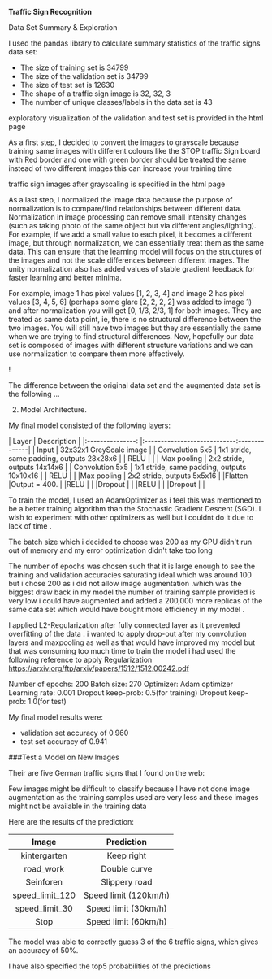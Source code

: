 **Traffic Sign Recognition** 


Data Set Summary & Exploration



I used the pandas library to calculate summary statistics of the traffic
signs data set:

* The size of training set is 34799
* The size of the validation set is 34799
* The size of test set is 12630
* The shape of a traffic sign image is 32, 32, 3
* The number of unique classes/labels in the data set is 43



 exploratory visualization of the validation and test set is provided in the html page




As a first step, I decided to convert the images to grayscale because training same images with different colours like the STOP traffic Sign board with Red border and one with green border should be treated the same instead of two different images this can increase your training time

 traffic sign images after  grayscaling is specified in the html page



As a last step, I normalized the image data because  the purpose of normalization is to compare/find relationships between different data.
Normalization in image processing can remove small intensity changes (such as taking photo of the same object but via different angles/lighting).
For example, if we add a small value to each pixel, it becomes a different image, but through normalization, we can essentially treat them as the same data.
This can ensure that the learning model will focus on the structures of the images and not the scale differences between different images.
The unity normalization also has added values of stable gradient feedback for faster learning and better minima.

For example, image 1 has pixel values [1, 2, 3, 4] and image 2 has pixel values [3, 4, 5, 6] (perhaps some glare [2, 2, 2, 2] was added to image 1) and after normalization you will get [0, 1/3, 2/3, 1] for both images. They are treated as same data point, ie, there is no structural difference between the two images. You will still have two images but they are essentially the same when we are trying to find structural differences. Now, hopefully our data set is composed of images with different structure variations and we can use normalization to compare them more effectively.







!

The difference between the original data set and the augmented data set is the following ... 


2. Model Architecture.

My final model consisted of the following layers:

| Layer         		|     Description	        					              | 
|:---------------: |:----------------------------:--------------| 
| Input         		| 32x32x1 GreyScale image   				            	| 
| Convolution 5x5 | 1x1 stride, same padding, outputs 28x28x6 	|
| RELU					       |												                                |
| Max pooling	    | 2x2 stride,  outputs 14x14x6  				         |
| Convolution 5x5	| 1x1 stride, same padding, outputs 10x10x16 |
|  RELU	          |												                                |
|Max pooling			   | 2x2 stride,  outputs 5x5x16 					          |
|Flatten				      |Output = 400.									                      |
|RELU    				     |												                                |
|Dropout    			   |												                                |
|RELU    			     	|												                                |
|Dropout    		   	|												                                |
  




To train the model, I used an AdamOptimizer as i feel this was mentioned to be a better training algorithm than the Stochastic Gradient Descent (SGD). I wish to experiment with other optimizers as well but i couldnt do it due to lack of time .

The batch size which i decided to choose was 200 as my GPU didn't run out of memory and my error optimization didn't take too long 

The number of epochs was chosen such that it is large enough to see the training and validation accuracies saturating ideal which was around 100 but i chose 200 as i did not allow image augmentation .which was the biggest draw back in my model the number of training sample provided is very low i could have augmented and added a 200,000 more replicas of the same data set which would have bought more efficiency in my model .

I applied L2-Regularization after fully connected layer as it prevented overfitting of the data . i wanted to apply drop-out after my convolution layers and maxpooling as well as that would have improved my model but that was consuming too much time to train the model i had used the following reference to apply Regularization
https://arxiv.org/ftp/arxiv/papers/1512/1512.00242.pdf




Number of epochs: 200
Batch size: 270
Optimizer: Adam optimizer 
Learning rate: 0.001
Dropout keep-prob: 0.5(for training)
Dropout keep-prob: 1.0(for test)


My final model results were:

* validation set accuracy of 0.960
* test set accuracy of 0.941


 

###Test a Model on New Images


Their are five German traffic signs that I found on the web:


Few images might be difficult to classify because I have not done image augmentation as the training samples used are very less and these images might not be available in the training data 


Here are the results of the prediction:

| Image			        |     Prediction	        					| 
|:---------------------:|:---------------------------------------------:| 
| kintergarten      		| Keep right   									| 
| road_work    			| Double curve 										|
| Seinforen					| Slippery road											|
| speed_limit_120      		| Speed limit (120km/h)				 				|
| speed_limit_30		| Speed limit (30km/h)     							|
| Stop		| Speed limit (60km/h)     							|


The model was able to correctly guess 3 of the 6 traffic signs, which gives an accuracy of 50%. 


I have also specified the top5 probabilities of the predictions 


